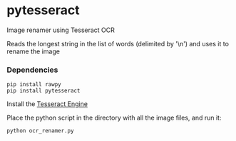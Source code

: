 # pytesseract
Image renamer using Tesseract OCR

Reads the longest string in the list of words (delimited by '\n') and uses it to rename the image

### Dependencies
```
pip install rawpy
pip install pytesseract
```
Install the [Tesseract Engine](https://github.com/tesseract-ocr/tesseract/wiki)

Place the python script in the directory with all the image files, and run it:
```
python ocr_renamer.py
```
